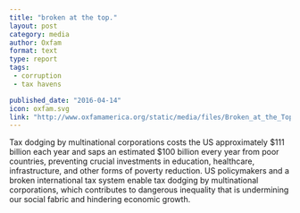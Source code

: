 ```yaml
---
title: "broken at the top."
layout: post
category: media
author: Oxfam
format: text
type: report
tags: 
 - corruption
 - tax havens

published_date: "2016-04-14"
icon: oxfam.svg
link: "http://www.oxfamamerica.org/static/media/files/Broken_at_the_Top_FINAL_EMBARGOED_4.12.2016.pdf"
---
```


Tax dodging by multinational corporations costs the US approximately $111
billion each year and saps an estimated $100 billion every year from poor
countries, preventing crucial investments in education, healthcare,
infrastructure, and other forms of poverty reduction.  US policymakers and a
broken international tax system enable tax dodging by multinational
corporations, which contributes to dangerous inequality that is undermining our
social fabric and hindering economic growth. 

